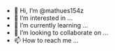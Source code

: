 - 👋 Hi, I’m @mathues154z
- 👀 I’m interested in ...
- 🌱 I’m currently learning ...
- 💞️ I’m looking to collaborate on ...
- 📫 How to reach me ...

<!---
mathues154z/mathues154z is a ✨ special ✨ repository because its `README.md` (this file) appears on your GitHub profile.
You can click the Preview link to take a look at your changes.
--->
